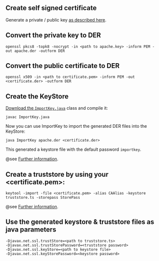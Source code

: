 ## Create self signed certificate

Generate a private / public key [as described here](https://github.com/synoa/synoa.github.io/blob/master/documentation/apache/ssl.md). 

## Convert the private key to DER

```
openssl pkcs8 -topk8 -nocrypt -in <path to apache.key> -inform PEM -out apache.der -outform DER
```

## Convert the public certificate to DER

```
openssl x509 -in <path to certificate.pem> -inform PEM -out <certificate.der> -outform DER
```

## Create the KeyStore

[Download the `ImportKey.java`](https://github.com/synoa/synoa.github.io/blob/master/documentation/java/ImportKey.java) class and compile it:

```
javac ImportKey.java
```

Now you can use ImportKey to import the generated DER files into the KeyStore:

```
java ImportKey apache.der <certificate.der>
```

This generated a keystore file with the default password `importkey`. 

@see [Further information](http://www.agentbob.info/agentbob/79-AB.html).


## Create a truststore by using your <certificate.pem>: 

```
keytool -import -file <certificate.pem> -alias CAAlias -keystore truststore.ts -storepass StorePass
```

@see [Further information](https://access.redhat.com/documentation/en-US/Fuse_Message_Broker/5.3/html/Security_Guide/files/i379776.html).

## Use the generated keystore & truststore files as java parameters

```
-Djavax.net.ssl.trustStore=<path to truststore.ts>
-Djavax.net.ssl.trustStorePassword=<truststore password>
-Djavax.net.ssl.keyStore=<path to keystore file> 
-Djavax.net.ssl.keyStorePassword=<keystore password>
```
